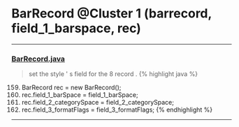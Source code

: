 # BarRecord @Cluster 1 (barrecord, field_1_barspace, rec)

***

### [BarRecord.java](https://searchcode.com/codesearch/view/15642489/)
> set the style ' s field for the 8 record . 
{% highlight java %}
159. BarRecord rec = new BarRecord();
161. rec.field_1_barSpace = field_1_barSpace;
162. rec.field_2_categorySpace = field_2_categorySpace;
163. rec.field_3_formatFlags = field_3_formatFlags;
{% endhighlight %}

***


